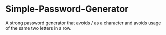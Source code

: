 # Simple-Password-Generator
A strong password generator that avoids / as a character and avoids usage of the same two letters in a row.

